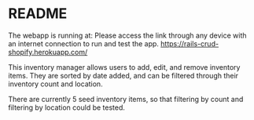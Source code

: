 # README
The webapp is running at:
Please access the link through any device with an internet connection to run and test the app. 
https://rails-crud-shopify.herokuapp.com/

This inventory manager allows users to add, edit, and remove inventory items.
They are sorted by date added, and can be filtered through their inventory count and location. 

There are currently 5 seed inventory items, so that filtering by count and filtering by location could be tested.
